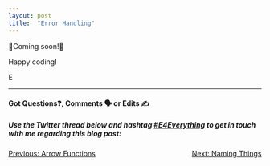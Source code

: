 ```yaml
---
layout: post
title:  "Error Handling"
---
```


🚧Coming soon!🚧

Happy coding!

E
<hr>
<h4>Got Questions❓, Comments 🗣 or Edits ✍</h4>
<h5>Use the Twitter thread below and hashtag <a href="https://twitter.com/hashtag/e4everything?f=tweets&vertical=default&lang=en" target="_blank">#E4Everything</a> to get in touch with me regarding this blog post:</h5>

<span><a href="https://eamoses.github.io/blog/2019/07/05/arrow-function.html" style="float:left;">Previous: Arrow Functions</a><a href="https://eamoses.github.io/blog/2019/07/15/naming.html" style="float:right;">Next: Naming Things</a></span>